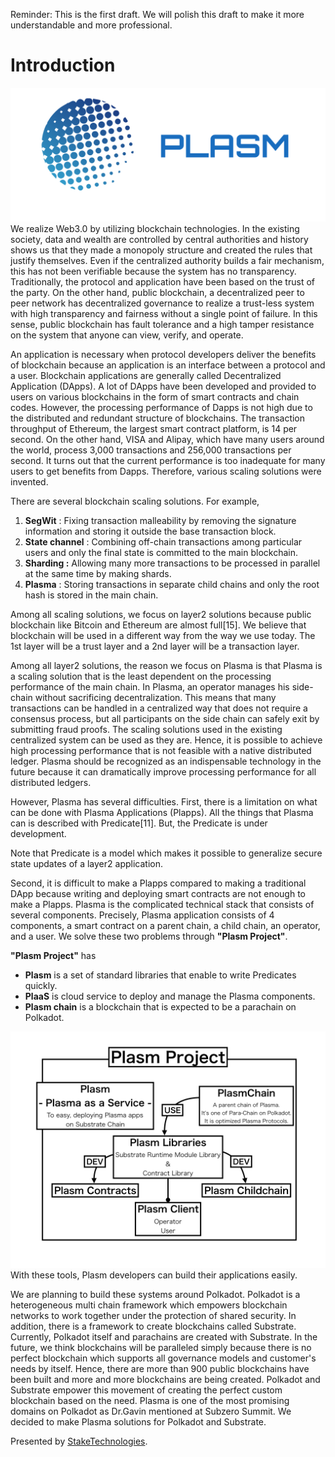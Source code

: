 Reminder: This is the first draft. We will polish this draft to make it more understandable and more professional.

# Introduction
![Plasm](./img/plasm.png)
We realize Web3.0 by utilizing blockchain technologies. In the existing society, data and wealth are controlled by central authorities and history shows us that they made a monopoly structure and created the rules that justify themselves. Even if the centralized authority builds a fair mechanism, this has not been verifiable because the system has no transparency. Traditionally, the protocol and application have been based on the trust of the party.  On the other hand, public blockchain, a decentralized peer to peer network has decentralized governance to realize a trust-less system with high transparency and fairness without a single point of failure. In this sense, public blockchain has fault tolerance and a high tamper resistance on the system that anyone can view, verify, and operate.

An application is necessary when protocol developers deliver the benefits of blockchain because an application is an interface between a protocol and a user. Blockchain applications are generally called Decentralized Application (DApps). A lot of DApps have been developed and provided to users on various blockchains in the form of smart contracts and chain codes. However, the processing performance of Dapps is not high due to the distributed and redundant structure of blockchains. The transaction throughput of Ethereum, the largest smart contract platform, is 14 per second. On the other hand, VISA and Alipay, which have many users around the world, process 3,000 transactions and 256,000 transactions per second. It turns out that the current performance is too inadequate for many users to get benefits from Dapps. Therefore, various scaling solutions were invented.

There are several blockchain scaling solutions. For example, 

1. **SegWit** : Fixing transaction malleability by removing the signature information and storing it outside the base transaction block. 
2. **State channel** : Combining off-chain transactions among particular users and only the final state is committed to the main blockchain.
3. **Sharding :** Allowing many more transactions to be processed in parallel at the same time by making shards. 
4. **Plasma** :  Storing transactions in separate child chains and only the root hash is stored in the main chain.

Among all scaling solutions, we focus on layer2 solutions because public blockchain like Bitcoin and Ethereum are almost full[15]. We believe that blockchain will be used in a different way from the way we use today. The 1st layer will be a trust layer and a 2nd layer will be a transaction layer. 

Among all layer2 solutions, the reason we focus on Plasma is that Plasma is a scaling solution that is the least dependent on the processing performance of the main chain. In Plasma, an operator manages his side-chain without sacrificing decentralization. This means that many transactions can be handled in a centralized way that does not require a consensus process, but all participants on the side chain can safely exit by submitting fraud proofs. The scaling solutions used in the existing centralized system can be used as they are. Hence, it is possible to achieve high processing performance that is not feasible with a native distributed ledger. Plasma should be recognized as an indispensable technology in the future because it can dramatically improve processing performance for all distributed ledgers.

However, Plasma has several difficulties. First, there is a limitation on what can be done with Plasma Applications (Plapps).  All the things that Plasma can is described with Predicate[11]. But, the Predicate is under development. 

Note that Predicate is a model which makes it possible to generalize secure state updates of a layer2 application.

Second, it is difficult to make a Plapps compared to making a traditional DApp because writing and deploying smart contracts are not enough to make a Plapps. Plasma is the complicated technical stack that consists of several components. Precisely, Plasma application consists of 4 components, a smart contract on a parent chain, a child chain, an operator, and a user. We solve these two problems through **"Plasm Project"**. 

**"Plasm Project"** has

- **Plasm** is a set of standard libraries that enable to write Predicates quickly.
- **PlaaS** is cloud service to deploy and manage the Plasma components.
- **Plasm chain** is a blockchain that is expected to be a parachain on Polkadot.

![PlasmProject](./img/project.png)
With these tools, Plasm developers can build their applications easily. 

We are planning to build these systems around Polkadot.  Polkadot is a heterogeneous multi chain framework which empowers blockchain networks to work together under the protection of shared security. In addition, there is a framework to create blockchains called Substrate. Currently, Polkadot itself and parachains are created with Substrate. In the future, we think blockchains will be paralleled simply because there is no perfect blockchain which supports all governance models and customer's needs by itself. Hence, there are more than 900 public blockchains have been built and more and more blockchains are being created. Polkadot and Substrate empower this movement of creating the perfect custom blockchain based on the need. Plasma is one of the most promising domains on Polkadot as Dr.Gavin mentioned at Subzero Summit. We decided to make Plasma solutions for Polkadot and Substrate.

Presented by [StakeTechnologies](https://stake.co.jp).